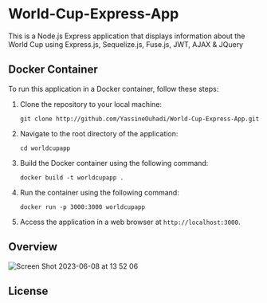 # World-Cup-Express-App
This is a Node.js Express application that displays information about the World Cup using Express.js, Sequelize.js, Fuse.js, JWT, AJAX & JQuery

## Docker Container

To run this application in a Docker container, follow these steps:

1. Clone the repository to your local machine:

   `git clone http://github.com/YassineOuhadi/World-Cup-Express-App.git`
   
2. Navigate to the root directory of the application:

   `cd worldcupapp`
   
   
3. Build the Docker container using the following command:

   `docker build -t worldcupapp .`
   
4. Run the container using the following command:

   `docker run -p 3000:3000 worldcupapp`
   
5. Access the application in a web browser at `http://localhost:3000`.

## Overview

![Screen Shot 2023-06-08 at 13 52 06](https://github.com/YassineOuhadi/World-Cup-Express-App/assets/109771302/f8539242-81db-4b90-9db2-a3bda50a03dc)

## License
